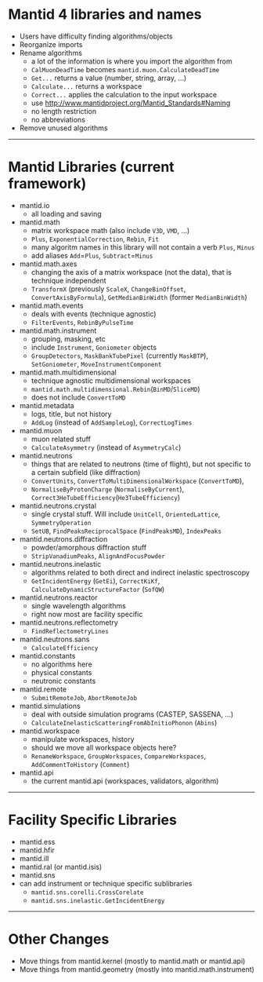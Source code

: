 # Mantid 4 libraries and names

* Users have difficulty finding algorithms/objects
* Reorganize imports
* Rename algorithms
    - a lot of the information is where you import the algorithm from
    - `CalMuonDeadTime` becomes `mantid.muon.CalculateDeadTime`
    - `Get...` returns a value (number, string, array, ...)
    - `Calculate...` returns a workspace
    - `Correct...` applies the calculation to the input workspace
    - use http://www.mantidproject.org/Mantid_Standards#Naming
    - no length restriction
    - no abbreviations
* Remove unused algorithms

---

# Mantid Libraries (current framework) 

* mantid.io
    - all loading and saving
* mantid.math 
    - matrix workspace math (also include `V3D`, `VMD`, ...)
    - `Plus`, `ExponentialCorrection`, `Rebin`, `Fit`
    - many algoritm names in this library will not contain a verb `Plus`, `Minus`
    - add aliases `Add`=`Plus`, `Subtract`=`Minus`
* mantid.math.axes
    - changing the axis of a matrix workspace (not the data), that is technique independent
    - `TransformX` (previously `ScaleX`, `ChangeBinOffset`, `ConvertAxisByFormula`), `GetMedianBinWidth` (former `MedianBinWidth`)
* mantid.math.events
    - deals with events (technique agnostic)
    - `FilterEvents`, `RebinByPulseTime`
* mantid.math.instrument
    - grouping, masking, etc
    - include `Instrument`, `Goniometer` objects
    - `GroupDetectors`, `MaskBankTubePixel` (currently `MaskBTP`), `SetGoniometer`, `MoveInstrumentComponent`
* mantid.math.multidimensional
    - technique agnostic multidimensional workspaces
    - `mantid.math.multidimensional.Rebin`(`BinMD`/`SliceMD`)
    - does not include `ConvertToMD`
* mantid.metadata
    - logs, title, but not history
    - `AddLog` (instead of `AddSampleLog`), `CorrectLogTimes`
* mantid.muon
    - muon related stuff
    - `CalculateAsymmetry` (instead of `AsymmetryCalc`)
* mantid.neutrons
    - things that are related to neutrons (time of flight), but not specific to a certain subfield (like diffraction)
    - `ConvertUnits`, `ConvertToMultiDimensionalWorkspace` (`ConvertToMD`), 
    - `NormaliseByProtonCharge` (`NormaliseByCurrent`), `Correct3HeTubeEfficiency`(`He3TubeEfficiency`)
* mantid.neutrons.crystal
    - single crystal stuff. Will include `UnitCell`, `OrientedLattice`, `SymmetryOperation`
    - `SetUB`, `FindPeaksReciprocalSpace` (`FindPeaksMD`), `IndexPeaks`
* mantid.neutrons.diffraction
    - powder/amorphous diffraction stuff
    - `StripVanadiumPeaks`, `AlignAndFocusPowder`
* mantid.neutrons.inelastic
    - algorithms related to both direct and indirect inelastic spectroscopy
    - `GetIncidentEnergy` (`GetEi`), `CorrectKiKf`, `CalculateDynamicStructureFactor` (`SofQW`)
* mantid.neutrons.reactor
    - single wavelength algorithms
    - right now most are facility specific
* mantid.neutrons.reflectometry
    - `FindReflectometryLines`
* mantid.neutrons.sans
    - `CalculateEfficiency`
* mantid.constants
    - no algorithms here
    - physical constants
    - neutronic constants
* mantid.remote
    - `SubmitRemoteJob`, `AbortRemoteJob`
* mantid.simulations
    - deal with outside simulation programs (CASTEP, SASSENA, ...)
    - `CalculateInelasticScatteringFromAbInitioPhonon` (`Abins`)
* mantid.workspace
    - manipulate workspaces, history
    - should we move all workspace objects here?
    - `RenameWorkspace`, `GroupWorkspaces`, `CompareWorkspaces`, `AddCommentToHistory` (`Comment`)
* mantid.api
    - the current mantid.api (workspaces, validators, algorithm)
    
---

# Facility Specific Libraries

* mantid.ess
* mantid.hfir
* mantid.ill
* mantid.ral (or mantid.isis)
* mantid.sns
* can add instrument or technique specific sublibraries
    - `mantid.sns.corelli.CrossCorelate`
    - `mantid.sns.inelastic.GetIncidentEnergy`

---

# Other Changes

* Move things from mantid.kernel (mostly to mantid.math or mantid.api)
* Move things from mantid.geometry (mostly into mantid.math.instrument)


